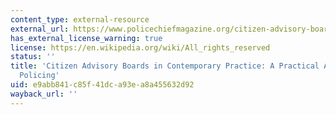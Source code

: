 ```yaml
---
content_type: external-resource
external_url: https://www.policechiefmagazine.org/citizen-advisory-boards-in-contemporary-practice-a-practical-approach-in-policing/
has_external_license_warning: true
license: https://en.wikipedia.org/wiki/All_rights_reserved
status: ''
title: 'Citizen Advisory Boards in Contemporary Practice: A Practical Approach in
  Policing'
uid: e9abb841-c85f-41dc-a93e-a8a455632d92
wayback_url: ''
---
```

